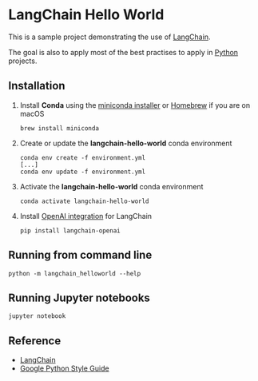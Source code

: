 # LangChain Hello World

This is a sample project demonstrating the use of [LangChain](https://python.langchain.com/).

The goal is also to apply most of the best practises to apply in [Python](https://www.python.org) projects.

## Installation

1. Install **Conda** using the [miniconda installer](https://conda.io/en/latest/miniconda.html) or [Homebrew](https://brew.sh/index_fr) if you are on macOS
   ```console
   brew install miniconda
   ```
1. Create or update the **langchain-hello-world** conda environment
   ```console
   conda env create -f environment.yml
   [...]
   conda env update -f environment.yml
   ```
1. Activate the **langchain-hello-world** conda environment
   ```console
   conda activate langchain-hello-world
   ```
1. Install [OpenAI integration](https://api.python.langchain.com/en/latest/openai_api_reference.html) for LangChain
   ```console
   pip install langchain-openai
   ```
 
## Running from command line

```console
python -m langchain_helloworld --help
```

## Running Jupyter notebooks

```console
jupyter notebook
```

## Reference

* [LangChain](https://python.langchain.com/)
* [Google Python Style Guide](http://google.github.io/styleguide/pyguide.html)
